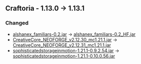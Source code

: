 ## Craftoria - 1.13.0 -> 1.13.1

### Changed

  * [alshanex_familiars-0.2.jar](https://www.curseforge.com/minecraft/mc-mods/alshanexs-familiars/files/6104786) -> [alshanex_familiars-0.2_HF.jar](https://www.curseforge.com/minecraft/mc-mods/alshanexs-familiars/files/6110154)
  * [CreativeCore_NEOFORGE_v2.12.30_mc1.21.1.jar](https://www.curseforge.com/minecraft/mc-mods/creativecore/files/6099063) -> [CreativeCore_NEOFORGE_v2.12.31_mc1.21.1.jar](https://www.curseforge.com/minecraft/mc-mods/creativecore/files/6109912)
  * [sophisticatedstorageinmotion-1.21.1-0.9.2.54.jar](https://www.curseforge.com/minecraft/mc-mods/sophisticated-storage-in-motion/files/6095850) -> [sophisticatedstorageinmotion-1.21.1-0.10.0.56.jar](https://www.curseforge.com/minecraft/mc-mods/sophisticated-storage-in-motion/files/6110341)

